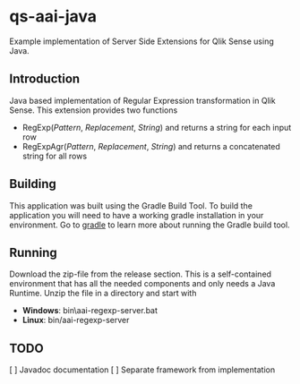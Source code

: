 # qs-aai-java

Example implementation of Server Side Extensions for Qlik Sense using Java.

## Introduction

Java based implementation of Regular Expression transformation in Qlik Sense. This extension provides two functions 
- RegExp(*Pattern*, *Replacement*, *String*) and returns a string for each input row
- RegExpAgr(*Pattern*, *Replacement*, *String*) and returns a concatenated string for all rows


 ## Building
 
This application was built using the Gradle Build Tool. To build the application you will need to have a working gradle installation in your environment. Go to  [gradle](https://gradle.org/) to learn more about running the Gradle build tool.

## Running

Download the zip-file from the release section. This is a self-contained environment that has all the needed components and only needs a Java Runtime. Unzip the file in a directory and start with
- **Windows**: bin\aai-regexp-server.bat
- **Linux**: bin/aai-regexp-server

## TODO

[ ] Javadoc documentation
[ ] Separate framework from implementation  